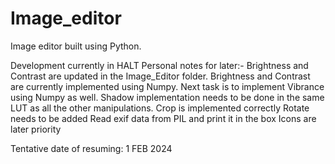 # Image_editor
Image editor built using Python.

Development currently in HALT
Personal notes for later:-
  Brightness and Contrast are updated in the Image_Editor folder.
  Brightness and Contrast are currently implemented using Numpy.
  Next task is to implement Vibrance using Numpy as well.
  Shadow implementation needs to be done in the same LUT as all the other manipulations.
  Crop is implemented correctly
  Rotate needs to be added
  Read exif data from PIL and print it in the box
  Icons are later priority

  Tentative date of resuming: 1 FEB 2024
